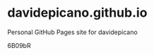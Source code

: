 # davidepicano.github.io
Personal GitHub Pages site for davidepicano





















































6B09bR
